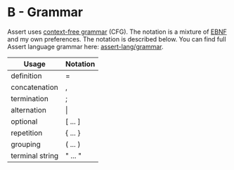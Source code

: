 # B - Grammar
Assert uses [context-free grammar](https://en.wikipedia.org/wiki/Context-free_grammar) (CFG). 
The notation is a mixture of [EBNF](https://en.wikipedia.org/wiki/Extended_Backus%E2%80%93Naur_form) and my own preferences. 
The notation is described below. You can find full Assert language grammar 
here: [assert-lang/grammar](https://github.com/d3phys/assert-lang/blob/master/grammar).

| Usage            | Notation  |
|------------------|-----------|
| definition       | =         |
| concatenation    | ,         |
| termination      | ;         |
| alternation      | \|        |
| optional         | [ ... ]   |
| repetition       | { ... }   |
| grouping         | ( ... )   |
| terminal string  | " ... "   |


